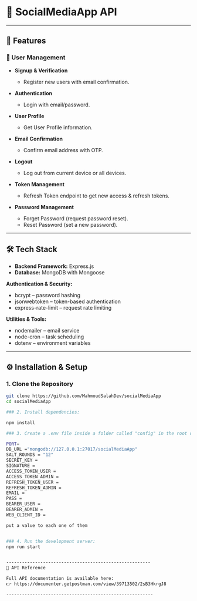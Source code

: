 # 📱 SocialMediaApp API


---

## 🚀 Features

### 👤 User Management

* **Signup & Verification**

  * Register new users with email confirmation.
* **Authentication**

  * Login with email/password.
* **User Profile**

  * Get User Profile information.
* **Email Confirmation**

  * Confirm email address with OTP.
* **Logout**

  * Log out from current device or all devices.
* **Token Management**

  * Refresh Token endpoint to get new access & refresh tokens.
* **Password Management**

  * Forget Password (request password reset).
  * Reset Password (set a new password).


---

## 🛠 Tech Stack

- **Backend Framework:** Express.js  
- **Database:** MongoDB with Mongoose  

**Authentication & Security:**  
- bcrypt – password hashing  
- jsonwebtoken – token-based authentication  
- express-rate-limit – request rate limiting  

**Utilities & Tools:**  
- nodemailer – email service  
- node-cron – task scheduling  
- dotenv – environment variables  

---

## ⚙️ Installation & Setup

### 1. Clone the Repository
```bash
git clone https://github.com/MahmoudSalahDev/socialMediaApp
cd socialMediaApp

### 2. Install dependencies:

npm install

### 3. Create a .env file inside a folder called "config" in the root directory with the following variables:

PORT=
DB_URL ="mongodb://127.0.0.1:27017/socialMediaApp"
SALT_ROUNDS = "12"
SECRET_KEY = 
SIGNATURE = 
ACCESS_TOKEN_USER = 
ACCESS_TOKEN_ADMIN = 
REFRESH_TOKEN_USER = 
REFRESH_TOKEN_ADMIN = 
EMAIL = 
PASS = 
BEARER_USER =
BEARER_ADMIN =
WEB_CLIENT_ID = 

put a value to each one of them


### 4. Run the development server:
npm run start


-------------------------------------------------------
📖 API Reference

Full API documentation is available here:
👉 https://documenter.getpostman.com/view/39713502/2sB3HkrgJ8

--------------------------------------------------------
